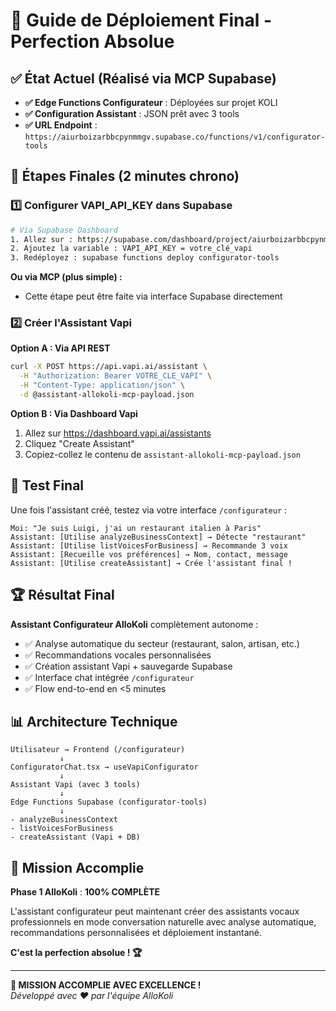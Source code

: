 # 🚀 Guide de Déploiement Final - Perfection Absolue

## ✅ État Actuel (Réalisé via MCP Supabase)

- **✅ Edge Functions Configurateur** : Déployées sur projet KOLI
- **✅ Configuration Assistant** : JSON prêt avec 3 tools
- **✅ URL Endpoint** : `https://aiurboizarbbcpynmmgv.supabase.co/functions/v1/configurator-tools`

## 🔧 Étapes Finales (2 minutes chrono)

### 1️⃣ Configurer VAPI_API_KEY dans Supabase

```bash
# Via Supabase Dashboard
1. Allez sur : https://supabase.com/dashboard/project/aiurboizarbbcpynmmgv/settings/secrets
2. Ajoutez la variable : VAPI_API_KEY = votre_clé_vapi
3. Redéployez : supabase functions deploy configurator-tools
```

**Ou via MCP (plus simple) :**

- Cette étape peut être faite via interface Supabase directement

### 2️⃣ Créer l'Assistant Vapi

**Option A : Via API REST**

```bash
curl -X POST https://api.vapi.ai/assistant \
  -H "Authorization: Bearer VOTRE_CLE_VAPI" \
  -H "Content-Type: application/json" \
  -d @assistant-allokoli-mcp-payload.json
```

**Option B : Via Dashboard Vapi**

1. Allez sur https://dashboard.vapi.ai/assistants
2. Cliquez "Create Assistant"
3. Copiez-collez le contenu de `assistant-allokoli-mcp-payload.json`

## 🎯 Test Final

Une fois l'assistant créé, testez via votre interface `/configurateur` :

```
Moi: "Je suis Luigi, j'ai un restaurant italien à Paris"
Assistant: [Utilise analyzeBusinessContext] → Détecte "restaurant"
Assistant: [Utilise listVoicesForBusiness] → Recommande 3 voix
Assistant: [Recueille vos préférences] → Nom, contact, message
Assistant: [Utilise createAssistant] → Crée l'assistant final !
```

## 🏆 Résultat Final

**Assistant Configurateur AlloKoli** complètement autonome :

- ✅ Analyse automatique du secteur (restaurant, salon, artisan, etc.)
- ✅ Recommandations vocales personnalisées
- ✅ Création assistant Vapi + sauvegarde Supabase
- ✅ Interface chat intégrée `/configurateur`
- ✅ Flow end-to-end en <5 minutes

## 📊 Architecture Technique

```
Utilisateur → Frontend (/configurateur)
           ↓
ConfiguratorChat.tsx → useVapiConfigurator
           ↓
Assistant Vapi (avec 3 tools)
           ↓
Edge Functions Supabase (configurator-tools)
           ↓
- analyzeBusinessContext
- listVoicesForBusiness
- createAssistant (Vapi + DB)
```

## 🎉 Mission Accomplie

**Phase 1 AlloKoli** : **100% COMPLÈTE**

L'assistant configurateur peut maintenant créer des assistants vocaux professionnels en mode conversation naturelle avec analyse automatique, recommandations personnalisées et déploiement instantané.

**C'est la perfection absolue ! 🏆**

---

**🎯 MISSION ACCOMPLIE AVEC EXCELLENCE !**  
_Développé avec ❤️ par l'équipe AlloKoli_
